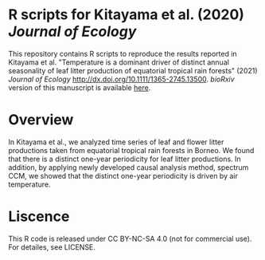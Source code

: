 # R scripts for Kitayama et al. (2020) <i>Journal of Ecology</i>
This repository contains R scripts to reproduce the results reported in Kitayama et al. "Temperature is a dominant driver of distinct annual seasonality of leaf litter production of equatorial tropical rain forests" (2021) <i>Journal of Ecology</i> http://dx.doi.org/10.1111/1365-2745.13500. _bioRxiv_ version of this manuscript is available <a href="https://doi.org/10.1101/454058" target="_blank">here</a>.

# Overview
In Kitayama et al., we analyzed time series of leaf and flower litter productions taken from equatorial tropical rain forests in Borneo. We found that there is a distinct one-year periodicity for leaf litter productions. In addition, by applying newly developed causal analysis method, spectrum CCM, we showed that the distinct one-year periodicity is driven by air temperature.

# Liscence
This R code is released under CC BY-NC-SA 4.0 (not for commercial use). For detailes, see LICENSE.
